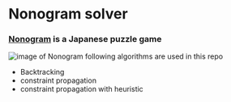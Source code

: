 # Nonogram solver 
### [Nonogram](http://en.wikipedia.org/wiki/Nonogram) is a Japanese puzzle game
![image of Nonogram](https://lh3.ggpht.com/pJaWBO4asbr1wTm0sURxr2sdcVVjbf-jX06Sa7nKjLdsV_tilJ2Wj1BNYaTHo5pFqO6U=w300)
following algorithms are used in this repo
- Backtracking
- constraint propagation
- constraint propagation with heuristic

